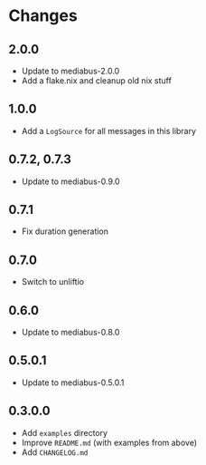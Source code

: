 # Changes

## 2.0.0

* Update to mediabus-2.0.0
* Add a flake.nix and cleanup old nix stuff

## 1.0.0

* Add a `LogSource` for all messages in this library

## 0.7.2, 0.7.3

* Update to mediabus-0.9.0

## 0.7.1

* Fix duration generation

## 0.7.0

* Switch to unliftio

## 0.6.0

* Update to mediabus-0.8.0

## 0.5.0.1

* Update to mediabus-0.5.0.1

## 0.3.0.0

* Add `examples` directory
* Improve `README.md` (with examples from above)
* Add `CHANGELOG.md`
